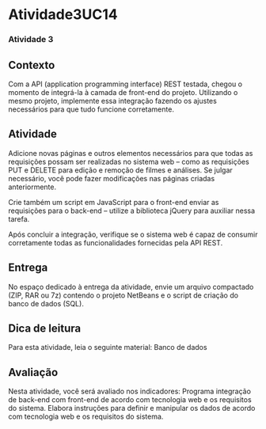 # Atividade3UC14

### Atividade 3
## Contexto
Com a API (application programming interface) REST testada, chegou o momento de integrá-la à camada de front-end do projeto. Utilizando o mesmo projeto, implemente essa integração fazendo os ajustes necessários para que tudo funcione corretamente.
 
## Atividade
Adicione novas páginas e outros elementos necessários para que todas as requisições possam ser realizadas no sistema web – como as requisições PUT e DELETE para edição e remoção de filmes e análises. Se julgar necessário, você pode fazer modificações nas páginas criadas anteriormente.
 
Crie também um script em JavaScript para o front-end enviar as requisições para o back-end – utilize a biblioteca jQuery para auxiliar nessa tarefa.
 
Após concluir a integração, verifique se o sistema web é capaz de consumir corretamente todas as funcionalidades fornecidas pela API REST.
 
## Entrega
No espaço dedicado à entrega da atividade, envie um arquivo compactado (ZIP, RAR ou 7z) contendo o projeto NetBeans e o script de criação do banco de dados (SQL).
 
## Dica de leitura
Para esta atividade, leia o seguinte material:
Banco de dados
 
## Avaliação
Nesta atividade, você será avaliado nos indicadores:
Programa integração de back-end com front-end de acordo com tecnologia web e os requisitos do sistema.
Elabora instruções para definir e manipular os dados de acordo com tecnologia web e os requisitos do sistema.
